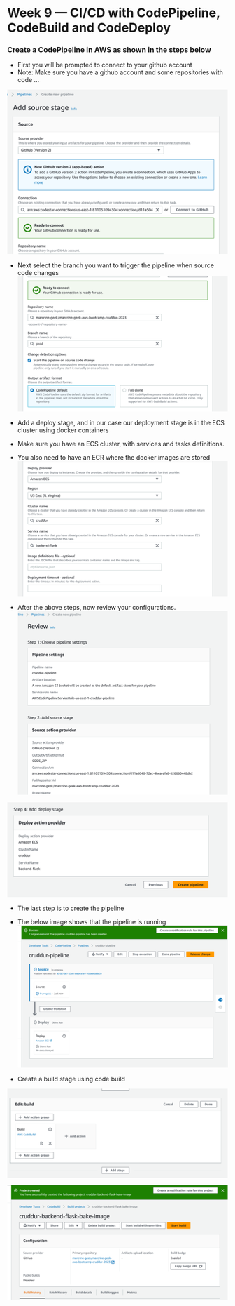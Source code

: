 # Week 9 — CI/CD with CodePipeline, CodeBuild and CodeDeploy

### Create a CodePipeline in AWS as shown in the steps below

- First you will be prompted to connect to your github account
- Note: Make sure you have a github account and some repositories with code ... 

![This](/screenshots/cicd/coongit.png)

- Next select the branch you want to trigger the pipeline when source code changes
![This](/screenshots/cicd/gitconn.png)

- Add a deploy stage, and in our case our deployment stage is in the ECS cluster using docker containers
- Make sure you have an ECS cluster, with services and tasks definitions.
- You also need to have an ECR where the docker images are stored
![This](/screenshots/cicd/ecs.png)

- After the above steps, now review your configurations.
![This](/screenshots/cicd/pipelinerv.png)

![This](/screenshots/cicd/deploystg.png)

- The last step is to create the pipeline
- The below image shows that the pipeline is running
![This](/screenshots/cicd/pipesucc.png)

- Create a build stage using code build

![This](/screenshots/cicd/addbuild.png)

![This](/screenshots/cicd/codebuild.png)
